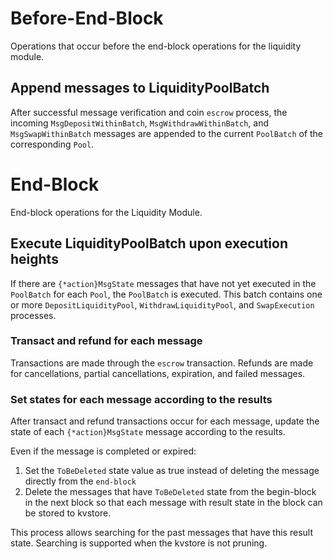 <!-- order: 6 -->

 # Before-End-Block

Operations that occur before the end-block operations for the liquidity module.

## Append messages to LiquidityPoolBatch

After successful message verification and coin `escrow` process, the incoming `MsgDepositWithinBatch`, `MsgWithdrawWithinBatch`, and `MsgSwapWithinBatch` messages are appended to the current `PoolBatch` of the corresponding `Pool`.

# End-Block

End-block operations for the Liquidity Module.

## Execute LiquidityPoolBatch upon execution heights

If there are `{*action}MsgState` messages that have not yet executed in the `PoolBatch` for each `Pool`, the `PoolBatch` is executed. This batch contains one or more `DepositLiquidityPool`, `WithdrawLiquidityPool`, and `SwapExecution` processes.

### Transact and refund for each message

Transactions are made through the `escrow` transaction. Refunds are made for cancellations, partial cancellations, expiration, and failed messages.

### Set states for each message according to the results

After transact and refund transactions occur for each message, update the state of each `{*action}MsgState` message according to the results.

Even if the message is completed or expired:

1. Set the `ToBeDeleted` state value as true instead of deleting the message directly from the `end-block`
2. Delete the messages that have `ToBeDeleted` state from the begin-block in the next block so that each message with result state in the block can be stored to kvstore.

This process allows searching for the past messages that have this result state. Searching is supported when the kvstore is not pruning.
